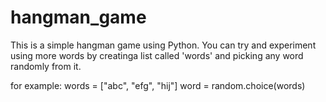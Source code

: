 # hangman_game
This is a simple hangman game using Python. You can try and experiment using more words by creatinga list called 'words' and picking any word randomly from it.

for example:
words = ["abc", "efg", "hij"]
word = random.choice(words)
